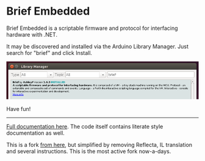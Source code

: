 Brief Embedded
==============

Brief Embedded is a scriptable firmware and protocol for interfacing hardware with .NET.

It may be discovered and installed via the Arduino Library Manager. Just search for "brief" and click Install.

![Arduino Library installation](./extras/Documents/Media/ArduinoLibrary.png)

Have fun!

----

[Full documentation here](extras/Documents/README.md). The code itself contains literate style documentation as well.

This is a fork [from here](http://github.com/ashleyf/brief/tree/gh-pages/embedded), but simplified by removing Reflecta, IL translation and several instructions. This is the most active fork now-a-days.
